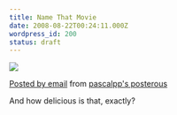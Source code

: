 ```yaml
---
title: Name That Movie
date: 2008-08-22T00:24:11.000Z
wordpress_id: 200
status: draft
---
```


![](http://posterous.com/getfile/files.posterous.com/pascalpp/K3dtGK8thpztMaJc3RD89K9aa8b3XXnlyxzb74rX97YLynDVzouPCN689FVZ/delicious.gif)

[Posted by email](http://posterous.com) from [pascalpp's posterous](http://pascalpp.posterous.com/name-that-movie)

And how delicious is that, exactly?
